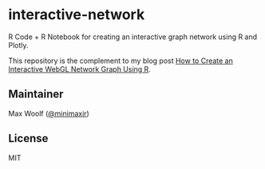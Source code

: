 # interactive-network
R Code + R Notebook for creating an interactive graph network using R and Plotly.

This repository is the complement to my blog post [How to Create an Interactive WebGL Network Graph Using R](http://minimaxir.com/2016/12/interactive-network/).

## Maintainer
Max Woolf ([@minimaxir](http://minimaxir.com))

## License
MIT